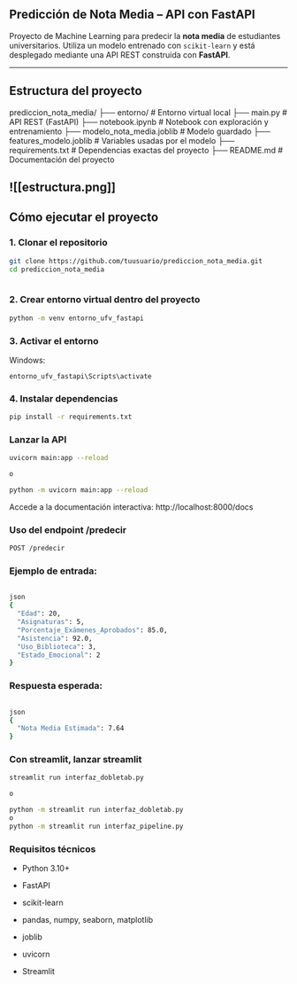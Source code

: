 ## Predicción de Nota Media – API con FastAPI

Proyecto de Machine Learning para predecir la **nota media** de estudiantes universitarios. Utiliza un modelo entrenado con `scikit-learn` y está desplegado mediante una API REST construida con **FastAPI**.

---

## Estructura del proyecto

prediccion_nota_media/ ├── entorno/ # Entorno virtual local ├── main.py # API REST (FastAPI) ├── notebook.ipynb # Notebook con exploración y entrenamiento ├── modelo_nota_media.joblib # Modelo guardado ├── features_modelo.joblib # Variables usadas por el modelo ├── requirements.txt # Dependencias exactas del proyecto ├── README.md # Documentación del proyecto

![[estructura.png]]
---

## Cómo ejecutar el proyecto

### 1. Clonar el repositorio

```bash
git clone https://github.com/tuusuario/prediccion_nota_media.git
cd prediccion_nota_media
```
```

```


### 2. Crear entorno virtual dentro del proyecto

```bash
python -m venv entorno_ufv_fastapi
```
### 3. Activar el entorno
Windows:

```
entorno_ufv_fastapi\Scripts\activate
```


### 4. Instalar dependencias
```bash
pip install -r requirements.txt
```

### Lanzar la API
```bash
uvicorn main:app --reload

o 

python -m uvicorn main:app --reload
```
Accede a la documentación interactiva: http://localhost:8000/docs

###  Uso del endpoint /predecir

```bash
POST /predecir
```

### Ejemplo de entrada:

```bash

json
{
  "Edad": 20,
  "Asignaturas": 5,
  "Porcentaje_Exámenes_Aprobados": 85.0,
  "Asistencia": 92.0,
  "Uso_Biblioteca": 3,
  "Estado_Emocional": 2
}
```

### Respuesta esperada:
```bash

json
{
  "Nota Media Estimada": 7.64
}
```
### Con streamlit, lanzar streamlit
```bash
streamlit run interfaz_dobletab.py

o

python -m streamlit run interfaz_dobletab.py
o 
python -m streamlit run interfaz_pipeline.py
```
### Requisitos técnicos
- Python 3.10+

- FastAPI

- scikit-learn

- pandas, numpy, seaborn, matplotlib

- joblib

- uvicorn

- Streamlit

